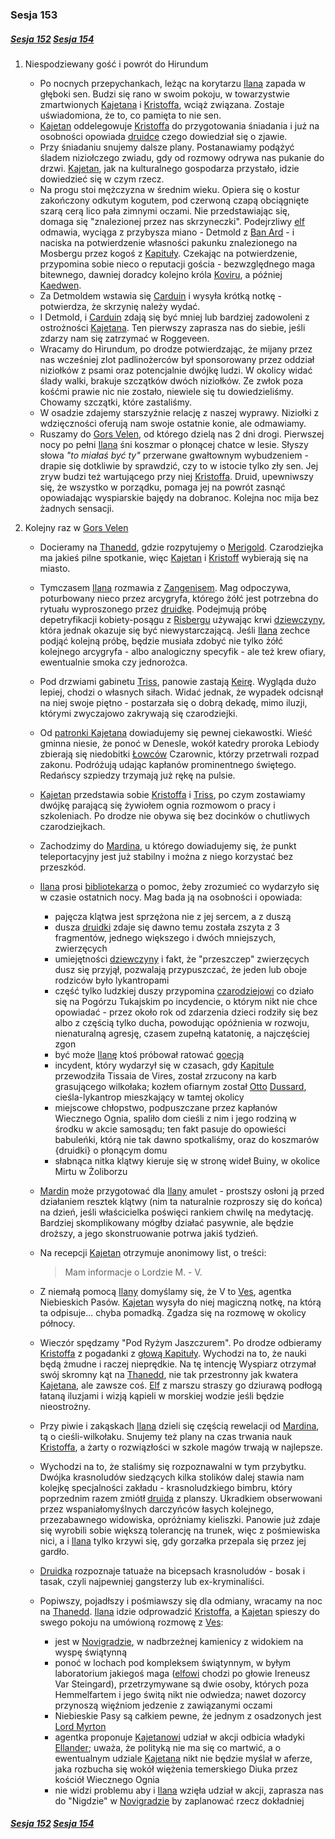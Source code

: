 ### Sesja 153

##### [Sesja 152](#sesja-152) [Sesja 154](#sesja-154)

1. Niespodziewany gość i powrót do Hirundum

    - Po nocnych przepychankach, leżąc na korytarzu [Ilana](#g_ilana) zapada w głęboki sen. Budzi się rano w swoim pokoju, w towarzystwie zmartwionych [Kajetana](#g_kajetan) i [Kristoffa](#p_kristoff), wciąż związana. Zostaje uświadomiona, że to, co pamięta to nie sen.
    - [Kajetan](#g_kajetan) oddelegowuje [Kristoffa](#p_kristoff) do przygotowania śniadania i już na osobności opowiada [druidce](#g_ilana) czego dowiedział się o zjawie.
    - Przy śniadaniu snujemy dalsze plany. Postanawiamy podążyć śladem niziołczego zwiadu, gdy od rozmowy odrywa nas pukanie do drzwi. [Kajetan](#g_kajetan), jak na kulturalnego gospodarza przystało, idzie dowiedzieć się w czym rzecz.
    - Na progu stoi mężczyzna w średnim wieku. Opiera się o kostur zakończony odkutym kogutem, pod czerwoną czapą obciągnięte szarą cerą lico pała zimnymi oczami. Nie przedstawiając się, domaga się "znalezionej przez nas skrzyneczki". Podejrzliwy [elf](#g_kajetan) odmawia, wyciąga z przybysza miano - Detmold z [Ban Ard](#l_ban_ard) - i naciska na potwierdzenie własności pakunku znalezionego na Mosbergu przez kogoś z [Kapituły](#r_kapitula). Czekając na potwierdzenie, przypomina sobie nieco o reputacji gościa - bezwzględnego maga bitewnego, dawniej doradcy kolejno króla [Koviru](#l_kovir), a później [Kaedwen](#l_kaedwen).
    - Za Detmoldem wstawia się [Carduin](#p_carduin) i wysyła krótką notkę - potwierdza, że skrzynię należy wydać.
    - I Detmold, i [Carduin](#p_carduin) zdają się być mniej lub bardziej zadowoleni z ostrożności [Kajetana](#g_kajetan). Ten pierwszy zaprasza nas do siebie, jeśli zdarzy nam się zatrzymać w Roggeveen.
    - Wracamy do Hirundum, po drodze potwierdzając, że mijany przez nas wcześniej zlot padlinożerców był sponsorowany przez oddział niziołków z psami oraz potencjalnie dwójkę ludzi. W okolicy widać ślady walki, brakuje szczątków dwóch niziołków. Ze zwłok poza kośćmi prawie nic nie zostało, niewiele się tu dowiedzieliśmy. Chowamy szczątki, które zastaliśmy.
    - W osadzie zdajemy starszyźnie relację z naszej wyprawy. Niziołki z wdzięczności oferują nam swoje ostatnie konie, ale odmawiamy.
    - Ruszamy do [Gors Velen](#l_gors_velen), od którego dzielą nas 2 dni drogi. Pierwszej nocy po pełni [Ilana](#g_ilana) śni koszmar o płonącej chatce w lesie. Słyszy słowa _"to miałaś być ty"_ przerwane gwałtownym wybudzeniem - drapie się dotkliwie by sprawdzić, czy to w istocie tylko zły sen. Jej zryw budzi też wartującego przy niej [Kristoffa](#p_kristoff). Druid, upewniwszy się, że wszystko w porządku, pomaga jej na powrót zasnąć opowiadając wyspiarskie bajędy na dobranoc. Kolejna noc mija bez żadnych sensacji.

2. Kolejny raz w [Gors Velen](#l_gors_velen)

    - Docieramy na [Thanedd](#l_wyspa_thanedd), gdzie rozpytujemy o [Merigold](#p_triss_merigold). Czarodziejka ma jakieś pilne spotkanie, więc [Kajetan](#g_kajetan) i [Kristoff](#p_kristoff) wybierają się na miasto.
    - Tymczasem [Ilana](#g_ilana) rozmawia z [Zangenisem](#p_zangenis). Mag odpoczywa, poturbowany nieco przez arcygryfa, którego żółć jest potrzebna do rytuału wyproszonego przez [druidkę](#g_ilana). Podejmują próbę depetryfikacji kobiety-posągu z [Risbergu](#l_gora_cremora) używając krwi [dziewczyny](#g_ilana), która jednak okazuje się być niewystarczającą. Jeśli [Ilana](#g_ilana) zechce podjąć kolejną próbę, będzie musiała zdobyć nie tylko żółć kolejnego arcygryfa - albo analogiczny specyfik - ale też krew ofiary, ewentualnie smoka czy jednorożca.
    - Pod drzwiami gabinetu [Triss](#p_triss_merigold), panowie zastają [Keirę](#p_keira_metz). Wygląda dużo lepiej, chodzi o własnych siłach. Widać jednak, że wypadek odcisnął na niej swoje piętno - postarzała się o dobrą dekadę, mimo iluzji, którymi zwyczajowo zakrywają się czarodziejki.
    - Od [patronki Kajetana](#p_keira_metz) dowiadujemy się pewnej ciekawostki. Wieść gminna niesie, że ponoć w Denesle, wokół katedry proroka Lebiody zbierają się niedobitki [Łowców](#r_lowca) Czarownic, którzy przetrwali rozpad zakonu. Podróżują udając kapłanów prominentnego świętego. Redańscy szpiedzy trzymają już rękę na pulsie.
    - [Kajetan](#g_kajetan) przedstawia sobie [Kristoffa](#p_kristoff) i [Triss](#p_triss_merigold), po czym zostawiamy dwójkę parającą się żywiołem ognia rozmowom o pracy i szkoleniach. Po drodze nie obywa się bez docinków o chutliwych czarodziejkach.
    - Zachodzimy do [Mardina](#p_mardin), u którego dowiadujemy się, że punkt teleportacyjny jest już stabilny i można z niego korzystać bez przeszkód.
    - [Ilana](#g_ilana) prosi [bibliotekarza](#p_mardin) o pomoc, żeby zrozumieć co wydarzyło się w czasie ostatnich nocy. Mag bada ją na osobności i opowiada:
        - pajęcza klątwa jest sprzężona nie z jej sercem, a z duszą
        - dusza [druidki](#g_ilana) zdaje się dawno temu została zszyta z 3 fragmentów, jednego większego i dwóch mniejszych, zwierzęcych
        - umiejętności [dziewczyny](#g_ilana) i fakt, że "przeszczep" zwierzęcych dusz się przyjął, pozwalają przypuszczać, że jeden lub oboje rodziców było lykantropami
        - część tylko ludzkiej duszy przypomina [czarodziejowi](#p_mardin) co działo się na Pogórzu Tukajskim po incydencie, o którym nikt nie chce opowiadać - przez około rok od zdarzenia dzieci rodziły się bez albo z częścią tylko ducha, powodując opóźnienia w rozwoju, nienaturalną agresję, czasem zupełną katatonię, a najczęściej zgon
        - być może [Ilanę](#g_ilana) ktoś próbował ratować [goecją](#r_goecja)
        - incydent, który wydarzył się w czasach, gdy [Kapitule](#r_kapitula) przewodziła Tissaia de Vires, został zrzucony na karb grasującego wilkołaka; kozłem ofiarnym został [Otto](#p_otto_kranmer) [Dussard](#r_dussard), cieśla-lykantrop mieszkający w tamtej okolicy
        - miejscowe chłopstwo, podpuszczane przez kapłanów Wiecznego Ognia, spaliło dom cieśli z nim i jego rodziną w środku w akcie samosądu; ten fakt pasuje do opowieści babuleńki, którą nie tak dawno spotkaliśmy, oraz do koszmarów {druidki} o płonącym domu
        - słabnąca nitka klątwy kieruje się w stronę wideł Buiny, w okolice Mirtu w Żoliborzu
    - [Mardin](#p_mardin) może przygotować dla [Ilany](#g_ilana) amulet - prostszy osłoni ją przed działaniem resztek klątwy (nim ta naturalnie rozproszy się do końca) na dzień, jeśli właścicielka poświęci rankiem chwilę na medytację. Bardziej skomplikowany mógłby działać pasywnie, ale będzie droższy, a jego skonstruowanie potrwa jakiś tydzień.
    - Na recepcji [Kajetan](#g_kajetan) otrzymuje anonimowy list, o treści:

        > Mam informacje o Lordzie M. - V.

    - Z niemałą pomocą [Ilany](#g_ilana) domyślamy się, że V to [Ves](#p_ves), agentka Niebieskich Pasów. [Kajetan](#g_kajetan) wysyła do niej magiczną notkę, na którą ta odpisuje... chyba pomadką. Zgadza się na rozmowę w okolicy północy.
    - Wieczór spędzamy "Pod Ryżym Jaszczurem". Po drodze odbieramy [Kristoffa](#p_kristoff) z pogadanki z [głową Kapituły](#p_triss_merigold). Wychodzi na to, że nauki będą żmudne i raczej nieprędkie. Na tę intencję Wyspiarz otrzymał swój skromny kąt na [Thanedd](#l_wyspa_thanedd), nie tak przestronny jak kwatera [Kajetana](#g_kajetan), ale zawsze coś. [Elf](#g_kajetan) z marszu straszy go dziurawą podłogą łataną iluzjami i wizją kąpieli w morskiej wodzie jeśli będzie nieostrożny.
    - Przy piwie i zakąskach [Ilana](#g_ilana) dzieli się częścią rewelacji od [Mardina](#p_mardin), tą o cieśli-wilkołaku. Snujemy też plany na czas trwania nauk [Kristoffa](#p_kristoff), a żarty o rozwiązłości w szkole magów trwają w najlepsze.
    - Wychodzi na to, że staliśmy się rozpoznawalni w tym przybytku. Dwójka krasnoludów siedzących kilka stolików dalej stawia nam kolejkę specjalności zakładu - krasnoludzkiego bimbru, który poprzednim razem zmiótł [druida](#p_kristoff) z planszy. Ukradkiem obserwowani przez wspaniałomyślnych darczyńców łasych kolejnego, przezabawnego widowiska, opróżniamy kieliszki. Panowie już zdaje się wyrobili sobie większą tolerancję na trunek, więc z pośmiewiska nici, a i [Ilana](#g_ilana) tylko krzywi się, gdy gorzałka przepala się przez jej gardło.
    - [Druidka](#g_ilana) rozpoznaje tatuaże na bicepsach krasnoludów - bosak i tasak, czyli najpewniej gangsterzy lub ex-kryminaliści.
    - Popiwszy, pojadłszy i pośmiawszy się dla odmiany, wracamy na noc na [Thanedd](#l_wyspa_thanedd). [Ilana](#g_ilana) idzie odprowadzić [Kristoffa](#p_kristoff), a [Kajetan](#g_kajetan) spieszy do swego pokoju na umówioną rozmowę z [Ves](#p_ves):
        - jest w [Novigradzie](#l_novigrad), w nadbrzeżnej kamienicy z widokiem na wyspę świątynną
        - ponoć w lochach pod kompleksem świątynnym, w byłym laboratorium jakiegoś maga ([elfowi](#g_kajetan) chodzi po głowie Ireneusz Var Steingard), przetrzymywane są dwie osoby, których poza Hemmelfartem i jego świtą nikt nie odwiedza; nawet dozorcy przynoszą więźniom jedzenie z zawiązanymi oczami
        - Niebieskie Pasy są całkiem pewne, że jednym z osadzonych jest [Lord Myrton](#p_lord_myrton)
        - agentka proponuje [Kajetanowi](#g_kajetan) udział w akcji odbicia władyki [Ellander](#l_ellander); uważa, że polityką nie ma się co martwić, a o ewentualnym udziale [Kajetana](#g_kajetan) nikt nie będzie myślał w aferze, jaka rozbucha się wokół więżenia temerskiego Diuka przez kościół Wiecznego Ognia
        - nie widzi problemu aby i [Ilana](#g_ilana) wzięła udział w akcji, zaprasza nas do "Nigdzie" w [Novigradzie](#l_novigrad) by zaplanować rzecz dokładniej

##### [Sesja 152](#sesja-152) [Sesja 154](#sesja-154)
